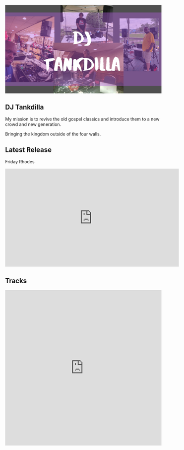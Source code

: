 <!-- Global site tag (gtag.js) - Google Analytics -->
<script async src="https://www.googletagmanager.com/gtag/js?id=UA-45238123-6"></script>
<script>
  window.dataLayer = window.dataLayer || [];
  function gtag(){dataLayer.push(arguments);}
  gtag('js', new Date());

  gtag('config', 'UA-45238123-6');
</script>

<script src="fb.js" type="text/javascript"></script>
<noscript>
  <img height="1" width="1" style="display:none"
       src="https://www.facebook.com/tr?id=546847986238732&ev=PageView&noscript=1&test_event_code=TEST24786"/>
</noscript>

![DJ Tankdilla](/photos/20200120_095033_0000.png)

## DJ Tankdilla

My mission is to revive the old gospel classics and introduce them to a new crowd and new generation.

Bringing the kingdom outside of the four walls.

## Latest Release

Friday Rhodes

<iframe width="560" height="315" src="https://www.youtube.com/embed/OVxM7WG9LSQ" frameborder="0" allow="accelerometer; autoplay; clipboard-write; encrypted-media; gyroscope; picture-in-picture" allowfullscreen></iframe>

## Tracks

<iframe width="100%" height="500" scrolling="no" frameborder="no" allow="autoplay" src="https://w.soundcloud.com/player/?url=https%3A//api.soundcloud.com/playlists/975345097&color=%23ff5500&auto_play=false&hide_related=false&show_comments=true&show_user=true&show_reposts=false&show_teaser=true&visual=true"></iframe>
